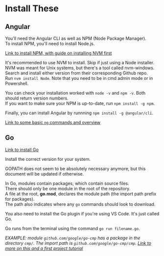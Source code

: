 # Install These

## Angular

You'll need the Angular CLI as well as NPM (Node Package Manager).  
To install NPM, you'll need to install Node.js.

[Link to install NPM, with guide on installing NVM first](https://docs.npmjs.com/downloading-and-installing-node-js-and-npm)

It's recommended to use NVM to install. Skip if just using a Node installer.  
NVM was meant for Unix systems, but there's a tool called nvm-windows.  
Search and install either version from their corresponding Github repo.  
Run `nvm install Node`. Note that you need to be in cmd admin mode or in Powershell.

You can check your installation worked with `node -v` and `npm -v`. Both should return version numbers.  
If you want to make sure your NPM is up-to-date, run `npm install -g npm`.  

Finally, you can install Angular by runnning `npm install -g @angular/cli`.

[Link to some basic `ng` commands and overview](https://angular.io/cli)

## Go

[Link to install Go](https://go.dev/doc/install)

Install the correct version for your system.

GOPATH does not seem to be absolutely necessary anymore, but this document will be updated if otherwise.

In Go, modules contain packages, which contain source files.  
There should only be one module in the root of the repository.  
A file at the root, **go.mod**, declares the module path (the import path prefix for packages).  
The path also indicates where any `go` commands should look to download.

You also need to install the Go plugin if you're using VS Code. It's just called Go.

Go runs from the terminal using the command `go run filename.go`.

*EXAMPLE: module `github.com/google/go-cmp` has a package in the directory `cmp/`. The import path is `github.com/google/go-cmp/cmp`. [Link to more on this and a first project tutorial](https://go.dev/doc/code)*